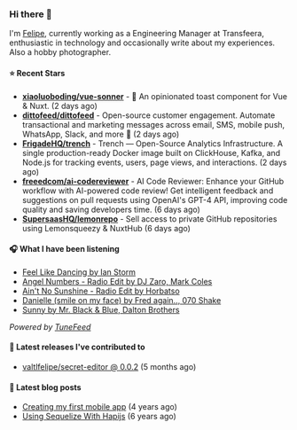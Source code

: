 ### Hi there 👋

I'm [Felipe](https://felipevm.com), currently working as a Engineering Manager at Transfeera, enthusiastic in technology and occasionally write about my experiences. Also a hobby photographer.

#### ⭐ Recent Stars
- **[xiaoluoboding/vue-sonner](https://github.com/xiaoluoboding/vue-sonner)** - 🔔 An opinionated toast component for Vue &amp; Nuxt. (2 days ago)
- **[dittofeed/dittofeed](https://github.com/dittofeed/dittofeed)** - Open-source customer engagement. Automate transactional and marketing messages across email, SMS, mobile push, WhatsApp, Slack, and more 📨 (2 days ago)
- **[FrigadeHQ/trench](https://github.com/FrigadeHQ/trench)** - Trench — Open-Source Analytics Infrastructure. A single production-ready Docker image built on ClickHouse, Kafka, and Node.js for tracking events, users, page views, and interactions. (2 days ago)
- **[freeedcom/ai-codereviewer](https://github.com/freeedcom/ai-codereviewer)** - AI Code Reviewer: Enhance your GitHub workflow with AI-powered code review! Get intelligent feedback and suggestions on pull requests using OpenAI&#39;s GPT-4 API, improving code quality and saving developers time. (6 days ago)
- **[SupersaasHQ/lemonrepo](https://github.com/SupersaasHQ/lemonrepo)** - Sell access to private GitHub repositories using Lemonsqueezy &amp; NuxtHub (6 days ago)

#### 🎧 What I have been listening
- [Feel Like Dancing by Ian Storm](https://open.spotify.com/track/3tVozuW2Tzd4qX3ZxQ4zfU)
- [Angel Numbers - Radio Edit by DJ Zaro, Mark Coles](https://open.spotify.com/track/0v5NxL3Btp9AYNVn1rJ2Tf)
- [Ain&#39;t No Sunshine - Radio Edit by Horbatso](https://open.spotify.com/track/3ZOM3L1rGv5wwWBuYGAYw8)
- [Danielle (smile on my face) by Fred again.., 070 Shake](https://open.spotify.com/track/09Rv6ctDE0t9z8zk5FINg8)
- [Sunny by Mr. Black &amp; Blue, Dalton Brothers](https://open.spotify.com/track/7mXapHdPatBtGfR1M48qdW)

_Powered by [TuneFeed](https://tunefeed.app?ref=valtlfelipe-gh-profile)_ 

#### 🚀 Latest releases I've contributed to


- [valtlfelipe/secret-editor @ 0.0.2](https://github.com/valtlfelipe/secret-editor/releases/tag/0.0.2) (5 months ago)

#### 📄 Latest blog posts
- [Creating my first mobile app](https://felipevm.com/posts/creating-my-first-mobile-app/) (4 years ago)
- [Using Sequelize With Hapijs](https://felipevm.com/posts/using-sequelize-with-hapijs/) (6 years ago)
